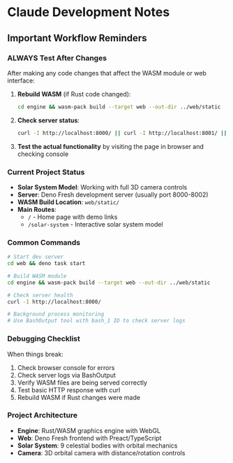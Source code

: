 # Claude Development Notes

## Important Workflow Reminders

### ALWAYS Test After Changes
After making any code changes that affect the WASM module or web interface:

1. **Rebuild WASM** (if Rust code changed):
   ```bash
   cd engine && wasm-pack build --target web --out-dir ../web/static
   ```

2. **Check server status**:
   ```bash
   curl -I http://localhost:8000/ || curl -I http://localhost:8001/ || curl -I http://localhost:8002/
   ```

3. **Test the actual functionality** by visiting the page in browser and checking console

### Current Project Status
- **Solar System Model**: Working with full 3D camera controls
- **Server**: Deno Fresh development server (usually port 8000-8002)
- **WASM Build Location**: `web/static/`
- **Main Routes**:
  - `/` - Home page with demo links
  - `/solar-system` - Interactive solar system model

### Common Commands
```bash
# Start dev server
cd web && deno task start

# Build WASM module
cd engine && wasm-pack build --target web --out-dir ../web/static

# Check server health
curl -I http://localhost:8000/

# Background process monitoring
# Use BashOutput tool with bash_1 ID to check server logs
```

### Debugging Checklist
When things break:
1. Check browser console for errors
2. Check server logs via BashOutput
3. Verify WASM files are being served correctly
4. Test basic HTTP response with curl
5. Rebuild WASM if Rust changes were made

### Project Architecture
- **Engine**: Rust/WASM graphics engine with WebGL
- **Web**: Deno Fresh frontend with Preact/TypeScript
- **Solar System**: 9 celestial bodies with orbital mechanics
- **Camera**: 3D orbital camera with distance/rotation controls
